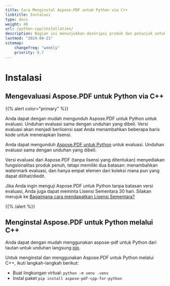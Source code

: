 ```yaml
---
title: Cara Menginstal Aspose.PDF untuk Python via C++
linktitle: Instalasi
type: docs
weight: 40
url: /python-cpp/installation/
description: Bagian ini menunjukkan deskripsi produk dan petunjuk untuk menginstal Aspose.PDF untuk Python.
lastmod: "2024-04-21"
sitemap:
    changefreq: "weekly"
    priority: 0.7
---
```


# Instalasi

## Mengevaluasi Aspose.PDF untuk Python via C++
{{% alert color="primary" %}}

Anda dapat dengan mudah mengunduh Aspose.PDF untuk Python untuk evaluasi. Unduhan evaluasi sama dengan unduhan yang dibeli. Versi evaluasi akan menjadi berlisensi saat Anda menambahkan beberapa baris kode untuk menerapkan lisensi.

Anda dapat mengunduh [Aspose.PDF untuk Python](https://releases.aspose.com/pdf/pythoncpp/) untuk evaluasi. Unduhan evaluasi sama dengan unduhan yang dibeli.

Versi evaluasi dari Aspose.PDF (tanpa lisensi yang ditentukan) menyediakan fungsionalitas produk penuh, tetapi memiliki dua batasan: menambahkan watermark evaluasi, dan hanya empat elemen dari koleksi mana pun yang dapat dilihat/diedit.

Jika Anda ingin menguji Aspose.PDF untuk Python tanpa batasan versi evaluasi, Anda juga dapat meminta Lisensi Sementara 30 hari. Silakan merujuk ke [Bagaimana cara mendapatkan Lisensi Sementara?](https://purchase.aspose.com/temporary-license)

{{% /alert %}}

## Menginstal Aspose.PDF untuk Python melalui C++

Anda dapat dengan mudah menggunakan aspose-pdf untuk Python dari tautan untuk unduhan langsung [pip](https://pypi.org/project/aspose-pdf-cpp-for-python/).

Untuk menginstal dan menggunakan Aspose.PDF untuk Python melalui C++, ikuti langkah-langkah berikut:

- Buat lingkungan virtual: `python -m venv .venv`
- Instal paket `pip install aspose-pdf-cpp-for-python`